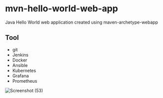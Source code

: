 # mvn-hello-world-web-app
Java Hello World web application created using maven-archetype-webapp

## Tool
* git
* Jenkins
* Docker
* Ansible
* Kubernetes
* Grafana
* Prometheus

![Screenshot (53)](https://user-images.githubusercontent.com/106758649/215552176-71b79322-da36-4b18-a51b-59f5b59890a4.png)
